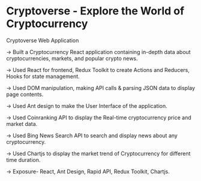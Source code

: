 # Cryptoverse - Explore the World of Cryptocurrency

Cryptoverse Web Application


->  Built a Cryptocurrency React application containing in-depth data about cryptocurrencies, markets, and
popular crypto news.


->  Used React for frontend, Redux Toolkit to create Actions and Reducers, Hooks for state
management.


-> Used DOM manipulation, making API calls & parsing JSON data to display page contents.


-> Used Ant design to make the User Interface of the application.


-> Used Coinranking API to display the Real-time cryptocurrency price and market data.


-> Used Bing News Search API to search and display news about any cryptocurrency.


-> Used Chartjs to display the market trend of Cryptocurrency for different time duration.


-> Exposure- React, Ant Design, Rapid API, Redux Toolkit, Chartjs.


